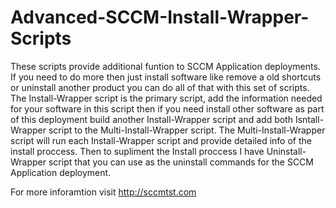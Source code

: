 # Advanced-SCCM-Install-Wrapper-Scripts
These scripts provide additional funtion to SCCM Application deployments. If you need to do more then just install software 
like remove a old shortcuts or uninstall another product you can do all of that with this set of scripts.
The Install-Wrapper script is the primary script, add the information needed for your software in this script 
then if you need install other software as part of this deployment build another Install-Wrapper script and add both Isntall-Wrapper script
to the Multi-Install-Wrapper script. The Multi-Install-Wrapper script will run each Install-Wrapper script and provide detailed info of 
the install proccess. Then to supliment the Install proccess I have Uninstall-Wrapper script that you can use as the uninstall commands for the SCCM 
Application deployment. 

For more inforamtion visit http://sccmtst.com
